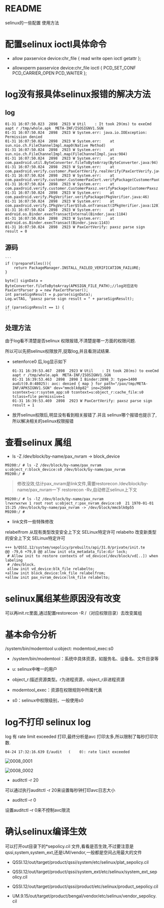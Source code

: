 # README

selinux的一些配置 使用方法

# 配置selinux ioctl具体命令

* allow paxservice device:chr_file { read write open ioctl getattr };

* allowxperm paxservice device:chr_file ioctl { PCD_SET_CONF PCD_CARRIER_OPEN PCD_WAITER };

# log没有报具体selinux报错的解决方法

## log

```
01-31 16:07:50.023  2898  2923 W Util    : It took 29(ms) to exeCmd aapt r /tmp/whole.apk  META-INF/ISOSIGNV1.SGN
01-31 16:07:50.024  2898  2923 W System.err: java.io.IOException: Permission denied
01-31 16:07:50.024  2898  2923 W System.err: 	at sun.nio.ch.FileChannelImpl.map0(Native Method)
01-31 16:07:50.024  2898  2923 W System.err: 	at sun.nio.ch.FileChannelImpl.map(FileChannelImpl.java:984)
01-31 16:07:50.024  2898  2923 W System.err: 	at com.paxdroid.util.ByteConverter.fileToByteArray(ByteConverter.java:94)
01-31 16:07:50.024  2898  2923 W System.err: 	at com.paxdroid.verify.customer.PaxCertVerify.realVerify(PaxCertVerify.java:54)
01-31 16:07:50.024  2898  2923 W System.err: 	at com.paxdroid.verify.customer.CustomerPaxCert.verifyPackage(CustomerPaxCert.java:12)
01-31 16:07:50.024  2898  2923 W System.err: 	at com.paxdroid.verify.customer.CustomerPaxsz.verifyPackage(CustomerPaxsz.java:80)
01-31 16:07:50.024  2898  2923 W System.err: 	at com.paxdroid.verify.PkgVerifier.verifyPackage(PkgVerifier.java:46)
01-31 16:07:50.024  2898  2923 W System.err: 	at com.paxdroid.verify.IPkgVerifier$Stub.onTransact(IPkgVerifier.java:128)
01-31 16:07:50.024  2898  2923 W System.err: 	at android.os.Binder.execTransactInternal(Binder.java:1184)
01-31 16:07:50.024  2898  2923 W System.err: 	at android.os.Binder.execTransact(Binder.java:1143)
01-31 16:07:50.024  2898  2923 W PaxCertVerify: paxsz parse sign result = 0
```

## 源码

    ```
    if (!prepareFiles()){
        return PackageManager.INSTALL_FAILED_VERIFICATION_FAILURE;
    }

    byte[] signData = ByteConverter.fileToByteArray(APKSIGN_FILE_PATH);//log对应这句
    PaxCertParser p = new PaxCertParser();
    int parseSignResult = p.parse(signData);
    Log.w(TAG, "paxsz parse sign result = " + parseSignResult);

    if (parseSignResult == 1) {
    ```

## 处理方法

由于log看不清楚是否selinux 权限报错,不清楚是哪一方面的权限问题.

所以可以先把selinux权限放开,捉取log,并且看测试结果.

* setenforce0 后,log显示如下

    ```
    01-31 16:39:53.467  2898  2923 W Util    : It took 28(ms) to exeCmd aapt r /tmp/whole.apk  META-INF/ISOSIGNV1.SGN
    01-31 16:39:53.463  2898  2898 I Binder:2898_3: type=1400 audit(0.0:48025): avc: denied { map } for path="/pax/tmp/META-INF/APKSIGNV1.SGN" dev="mmcblk0p82" ino=25609 scontext=u:r:system_app:s0 tcontext=u:object_r:cache_file:s0 tclass=file permissive=1
    01-31 16:39:53.469  2898  2923 W PaxCertVerify: paxsz parse sign result = 1
    ```

* 放开selinux权限后,明显没有看到相关报错了.并且 selinux哪个报错也提示了,所以解决相关的selinux权限报错

# 查看selinux 属组

* ls -Z /dev/block/by-name/pax_nvram -> block_device

```
M9200:/ # ls -Z /dev/block/by-name/pax_nvram
u:object_r:block_device:s0 /dev/block/by-name/pax_nvram
M9200:/ #
```

> 修改没效,估计pax_nvram是link文件,需要restorecon /dev/block/by-name/pax_nvram一下
> restorecon -Rv,自动修正selinux上下文

```
M9200:/ # ls -lZ /dev/block/by-name/pax_nvram
lrwxrwxrwx 1 root root u:object_r:pax_nvram_device:s0  21 1970-01-01 15:25 /dev/block/by-name/pax_nvram -> /dev/block/mmcblk0p55
M9200:/ #
```

* link文件一些特殊修改

relabelfrom 从现有类型改变安全上下文  SELinux特定许可
relabelto   改变新类型的安全上下文    SELinux特定许可

```
+++ b/QSSI.12/system/sepolicy/prebuilts/api/31.0/private/init.te
@@ -79,6 +79,8 @@ allow init ota_metadata_file:dir lock;
 # Allow init to restore contexts of vd_device(/dev/block/vd[..]) when labeling
 # /dev/block.
 allow init vd_device:blk_file relabelto;
+allow init block_device:lnk_file relabelfrom;
+allow init pax_nvram_device:lnk_file relabelto;
```

# selinux属组某些原因没有改变

可以再init.rc里面,通过配置restorecon -R /（对应权限目录）去改变属组

# 基本命令分析

/system/bin/modemtool u:object: modemtool_exec:s0

* /system/bin/modemtool：系统中具体资源，如服务名、设备名、文件目录等

* u: selinux中唯一的用户

* object_r:描述资源类型。r为进程资源，object_r非进程资源

* modemtool_exec：资源在权限规则中所属代表

* s0：selinux中权限级别，一般使用s0

# log不打印 selinux log

log 有 rate limit exceeded 打印,最终分析是avc 打印太多,所以限制了每秒打印次数.

```
04-24 17:32:16.639 E/audit   (    0): rate limit exceeded
```

![0008_0001](images/0008_0001.png)

![0008_0002](images/0008_0002.png)

* auditctl -r 20

可以通过执行auditctl -r 20来设置每秒钟打印avc日志大小

* auditctl –r 0

设置auditctl –r 0来不控制avc限流

# 确认selinux编译生效

可以打开out目录下的*sepolicy.cil 文件,看看是否生效,不过要注意是qssi,system,system_ext,还是UM/vendor,一般都是空间占用最大的文件

* QSSI.12/out/target/product/qssi/system/etc/selinux/plat_sepolicy.cil

* QSSI.12/out/target/product/qssi/system_ext/etc/selinux/system_ext_sepolicy.cil

* QSSI.12/out/target/product/qssi/product/etc/selinux/product_sepolicy.cil

* UM.9.15/out/target/product/bengal/vendor/etc/selinux/vendor_sepolicy.cil